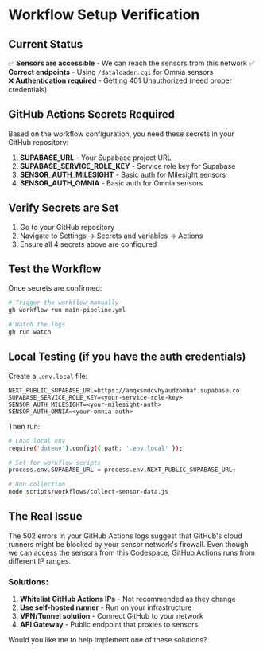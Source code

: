 # Workflow Setup Verification

## Current Status

✅ **Sensors are accessible** - We can reach the sensors from this network
✅ **Correct endpoints** - Using `/dataloader.cgi` for Omnia sensors  
❌ **Authentication required** - Getting 401 Unauthorized (need proper credentials)

## GitHub Actions Secrets Required

Based on the workflow configuration, you need these secrets in your GitHub repository:

1. **SUPABASE_URL** - Your Supabase project URL
2. **SUPABASE_SERVICE_ROLE_KEY** - Service role key for Supabase
3. **SENSOR_AUTH_MILESIGHT** - Basic auth for Milesight sensors
4. **SENSOR_AUTH_OMNIA** - Basic auth for Omnia sensors

## Verify Secrets are Set

1. Go to your GitHub repository
2. Navigate to Settings → Secrets and variables → Actions
3. Ensure all 4 secrets above are configured

## Test the Workflow

Once secrets are confirmed:

```bash
# Trigger the workflow manually
gh workflow run main-pipeline.yml

# Watch the logs
gh run watch
```

## Local Testing (if you have the auth credentials)

Create a `.env.local` file:
```env
NEXT_PUBLIC_SUPABASE_URL=https://amqxsmdcvhyaudzbmhaf.supabase.co
SUPABASE_SERVICE_ROLE_KEY=<your-service-role-key>
SENSOR_AUTH_MILESIGHT=<your-milesight-auth>
SENSOR_AUTH_OMNIA=<your-omnia-auth>
```

Then run:
```bash
# Load local env
require('dotenv').config({ path: '.env.local' });

# Set for workflow scripts
process.env.SUPABASE_URL = process.env.NEXT_PUBLIC_SUPABASE_URL;

# Run collection
node scripts/workflows/collect-sensor-data.js
```

## The Real Issue

The 502 errors in your GitHub Actions logs suggest that GitHub's cloud runners might be blocked by your sensor network's firewall. Even though we can access the sensors from this Codespace, GitHub Actions runs from different IP ranges.

### Solutions:

1. **Whitelist GitHub Actions IPs** - Not recommended as they change
2. **Use self-hosted runner** - Run on your infrastructure
3. **VPN/Tunnel solution** - Connect GitHub to your network
4. **API Gateway** - Public endpoint that proxies to sensors

Would you like me to help implement one of these solutions?